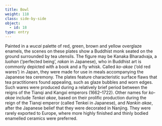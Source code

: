 ```yaml
---
title: Bowl
weight: 118
class: side-by-side
object:
  - id: 18
type: entry
---
```


Painted in a *wucai* palette of red, green, brown and yellow overglaze enamels, the scenes on these plates show a Buddhist monk seated on the ground surrounded by tea utensils. The figure may be Kanaka Bharadvaja, a *luohan* (‘perfected being’, *rakan* in Japanese), who in Buddhist art is commonly depicted with a book and a fly whisk. Called *ko-akae* (‘old red wares’) in Japan, they were made for use in meals accompanying the Japanese tea ceremony. The plates feature characteristic surface flaws that tea practitioners found appealing, such as glaze bubbles and worn edges. Such wares were produced during a relatively brief period between the reigns of the Tianqi and Kangxi emperors (1662–1722). Other names for *ko-akae* include *Tenkei akae*, based on their prolific production during the reign of the Tianqi emperor (called Tenkei in Japanese), and *Nankin akae*, after the Japanese belief that they were decorated in Nanjing. They were rarely exported to Europe, where more highly finished and thinly bodied enamelled ceramics were preferred.
